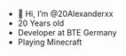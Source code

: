 - 👋 Hi, I’m @20Alexanderxx
- 20 Years old 
- Developer at BTE Germany
- Playing Minecraft

<!---
20Alexanderxx/20Alexanderxx is a ✨ special ✨ repository because its `README.md` (this file) appears on your GitHub profile.
You can click the Preview link to take a look at your changes.
--->

